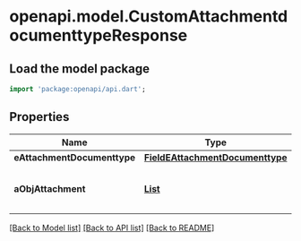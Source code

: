 # openapi.model.CustomAttachmentdocumenttypeResponse

## Load the model package
```dart
import 'package:openapi/api.dart';
```

## Properties
Name | Type | Description | Notes
------------ | ------------- | ------------- | -------------
**eAttachmentDocumenttype** | [**FieldEAttachmentDocumenttype**](FieldEAttachmentDocumenttype.md) |  | 
**aObjAttachment** | [**List<CustomAttachmentResponse>**](CustomAttachmentResponse.md) |  | [default to const []]

[[Back to Model list]](../README.md#documentation-for-models) [[Back to API list]](../README.md#documentation-for-api-endpoints) [[Back to README]](../README.md)


